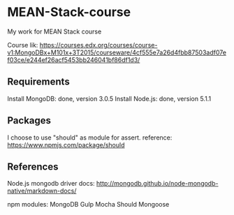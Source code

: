 # MEAN-Stack-course
My work for MEAN Stack course

Course lik: https://courses.edx.org/courses/course-v1:MongoDBx+M101x+3T2015/courseware/4cf555e7a26d4fbb87503adf07ef03ce/e244ef26acf5453bb246041bf86df1d3/


## Requirements
Install MongoDB: done, version 3.0.5
Install Node.js: done, version 5.1.1

## Packages
I choose to use "should" as module for assert.
reference: https://www.npmjs.com/package/should

## References
Node.js mongodb driver docs: http://mongodb.github.io/node-mongodb-native/markdown-docs/

npm modules:
MongoDB
Gulp
Mocha
Should
Mongoose





